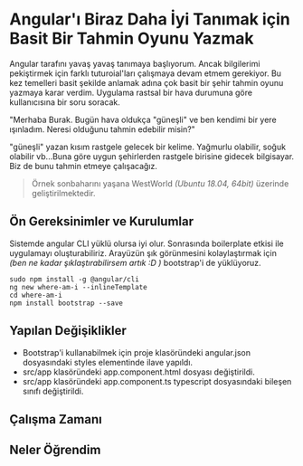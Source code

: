 # Angular'ı Biraz Daha İyi Tanımak için Basit Bir Tahmin Oyunu Yazmak

Angular tarafını yavaş yavaş tanımaya başlıyorum. Ancak bilgilerimi pekiştirmek için farklı tuturoial'ları çalışmaya devam etmem gerekiyor. Bu kez temelleri basit şekilde anlamak adına çok basit bir şehir tahmin oyunu yazmaya karar verdim. Uygulama rastsal bir hava durumuna göre kullanıcısına bir soru soracak.

"Merhaba Burak. Bugün hava oldukça "güneşli" ve ben kendimi bir yere ışınladım. Neresi olduğunu tahmin edebilir misin?"

"güneşli" yazan kısım rastgele gelecek bir kelime. Yağmurlu olabilir, soğuk olabilir vb...Buna göre uygun şehirlerden rastgele birisine gidecek bilgisayar. Biz de bunu tahmin etmeye çalışacağız.

>Örnek sonbaharını yaşana WestWorld _(Ubuntu 18.04, 64bit)_ üzerinde geliştirilmektedir.

## Ön Gereksinimler ve Kurulumlar

Sistemde angular CLI yüklü olursa iyi olur. Sonrasında boilerplate etkisi ile uygulamayı oluşturabiliriz. Arayüzün şık görünmesini kolaylaştırmak için _(ben ne kadar şıklaştırabilirsem artık :D )_ bootstrap'i de yüklüyoruz.

```
sudo npm install -g @angular/cli
ng new where-am-i --inlineTemplate
cd where-am-i
npm install bootstrap --save
```

## Yapılan Değişiklikler

- Bootstrap'i kullanabilmek için proje klasöründeki angular.json dosyasındaki styles elementinde ilave yapıldı.
- src/app klasöründeki app.component.html dosyası değiştirildi.
- src/app klasöründeki app.component.ts typescript dosyasındaki bileşen sınıfı değiştirildi.

## Çalışma Zamanı

## Neler Öğrendim